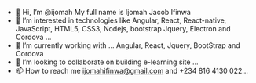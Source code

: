 - 👋 Hi, I’m @ijomah
     My full name is Ijomah Jacob Ifinwa
- 👀 I’m interested in technologies like Angular, React, React-native, JavaScript, HTML5, CSS3, Nodejs, bootstrap Jquery, Electron and Cordova ...
- 🌱 I’m currently working with ... Angular, React, Jquery, BootStrap and Cordova
- 💞️ I’m looking to collaborate on building e-learning site ...
- 📫 How to reach me ijomahifinwa@gmail.com and +234 816 4130 022...

<!---
ijomah/ijomah is a ✨ special ✨ repository because its `README.md` (this file) appears on your GitHub profile.
You can click the Preview link to take a look at your changes.
--->

